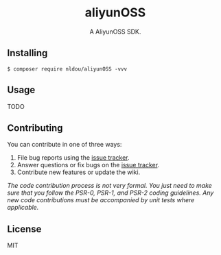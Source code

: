 <h1 align="center"> aliyunOSS </h1>

<p align="center"> A AliyunOSS SDK.</p>


## Installing

```shell
$ composer require nldou/aliyunOSS -vvv
```

## Usage

TODO

## Contributing

You can contribute in one of three ways:

1. File bug reports using the [issue tracker](https://github.com/nldou/aliyunOSS/issues).
2. Answer questions or fix bugs on the [issue tracker](https://github.com/nldou/aliyunOSS/issues).
3. Contribute new features or update the wiki.

_The code contribution process is not very formal. You just need to make sure that you follow the PSR-0, PSR-1, and PSR-2 coding guidelines. Any new code contributions must be accompanied by unit tests where applicable._

## License

MIT